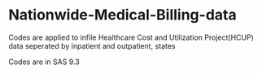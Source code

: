 # Nationwide-Medical-Billing-data

Codes are applied to infile Healthcare Cost and Utilization Project(HCUP) data seperated by inpatient and outpatient, states

Codes are in SAS 9.3
